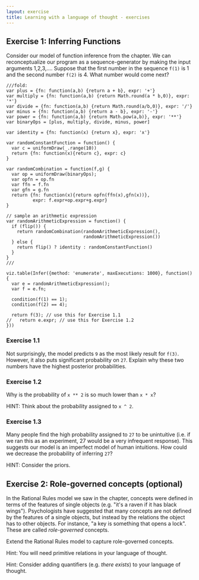 ```yaml
---
layout: exercise
title: Learning with a language of thought - exercises
---
```


## Exercise 1: Inferring Functions

Consider our model of function inference from the chapter.
We can reconceptualize our program as a sequence-generator by making the input arguments 1,2,3,….
Suppose that the first number in the sequence `f(1)` is 1 and the second number `f(2)` is 4.
What number would come next?

~~~~
///fold:
var plus = {fn: function(a,b) {return a + b}, expr: '+'}
var multiply = {fn: function(a,b) {return Math.round(a * b,0)}, expr: '*'}
var divide = {fn: function(a,b) {return Math.round(a/b,0)}, expr: '/'}
var minus = {fn: function(a,b) {return a - b}, expr: '-'}
var power = {fn: function(a,b) {return Math.pow(a,b)}, expr: '**'}
var binaryOps = [plus, multiply, divide, minus, power]

var identity = {fn: function(x) {return x}, expr: 'x'}

var randomConstantFunction = function() {
  var c = uniformDraw(_.range(10))
  return {fn: function(x){return c}, expr: c}
}

var randomCombination = function(f,g) {
  var op = uniformDraw(binaryOps);
  var opfn = op.fn
  var ffn = f.fn
  var gfn = g.fn
  return {fn: function(x){return opfn(ffn(x),gfn(x))}, 
          expr: f.expr+op.expr+g.expr}
}

// sample an arithmetic expression
var randomArithmeticExpression = function() {
  if (flip()) {
    return randomCombination(randomArithmeticExpression(), 
                             randomArithmeticExpression())
  } else {
    return flip() ? identity : randomConstantFunction()
  }
}
///

viz.table(Infer({method: 'enumerate', maxExecutions: 1000}, function() {
  var e = randomArithmeticExpression();
  var f = e.fn;
  
  condition(f(1) == 1);
  condition(f(2) == 4);
  
  return f(3); // use this for Exercise 1.1
//   return e.expr; // use this for Exercise 1.2
}))
~~~~

### Exercise 1.1

Not surprisingly, the model predicts `9` as the most likely result for `f(3)`.
However, it also puts significant probability on `27`.
Explain why these two numbers have the highest posterior probabilities.


### Exercise 1.2

Why is the probability of `x ** 2` is so much lower than `x * x`?

HINT: Think about the probability assigned to `x ^ 2`.


### Exercise 1.3

Many people find the high probability assigned to `27` to be unintuitive (i.e. if we ran this as an experiment, 27 would be a very infrequent response).
This suggests our model is an imperfect model of human intuitions.
How could we decrease the probability of inferring `27`?

HINT: Consider the priors. 


## Exercise 2: Role-governed concepts (optional)

In the Rational Rules model we saw in the chapter, concepts were defined in terms of the features of single objects (e.g. "it's a raven if it has black wings").
Psychologists have suggested that many concepts are not defined by the features of a single objects, but instead by the relations the object has to other objects.
For instance, "a key is something that opens a lock".
These are called *role-governed* concepts.

Extend the Rational Rules model to capture role-governed concepts.

Hint: You will need primitive relations in your language of thought.

Hint: Consider adding quantifiers (e.g. *there exists*) to your language of thought.
